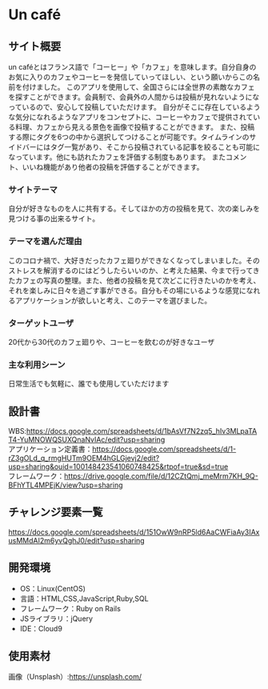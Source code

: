 # Un café

## サイト概要
un caféとはフランス語で「コーヒー」や「カフェ」を意味します。自分自身のお気に入りのカフェやコーヒーを発信していってほしい、という願いからこの名前を付けました。 このアプリを使用して、全国さらには全世界の素敵なカフェを探すことができます。会員制で、会員外の人間からは投稿が見れないようになっているので、安心して投稿していただけます。 自分がそこに存在しているような気分になれるようなアプリをコンセプトに、コーヒーやカフェで提供されている料理、カフェから見える景色を画像で投稿することができます。 また、投稿する際にタグを6つの中から選択してつけることが可能です。タイムラインのサイドバーにはタグ一覧があり、そこから投稿されている記事を絞ることも可能になっています。他にも訪れたカフェを評価する制度もあります。 またコメント、いいね機能があり他者の投稿を評価することができます。

### サイトテーマ
自分が好きなものを人に共有する。そしてほかの方の投稿を見て、次の楽しみを見つける事の出来るサイト。

### テーマを選んだ理由
このコロナ禍で、大好きだったカフェ廻りができなくなってしまいました。そのストレスを解消するのにはどうしたらいいのか、と考えた結果、今まで行ってきたカフェの写真の整理。また、他者の投稿を見て次どこに行きたいのかを考え、それを楽しみに日々を過ごす事ができる。自分もその場にいるような感覚になれるアプリケーションが欲しいと考え、このテーマを選びました。

### ターゲットユーザ
20代から30代のカフェ廻りや、コーヒーを飲むのが好きなユーザ

### 主な利用シーン
日常生活でも気軽に、誰でも使用していただけます

## 設計書
WBS:https://docs.google.com/spreadsheets/d/1bAsVf7N2zq5_hIv3MLpaTAT4-YuMNOWQSUXQnaNvIAc/edit?usp=sharing<br>
アプリケーション定義書：https://docs.google.com/spreadsheets/d/1-rZ3gOLd_q_rmgHUTm9OEM4hGLGjevj2/edit?usp=sharing&ouid=100148423541060748425&rtpof=true&sd=true<br>
フレームワーク：https://drive.google.com/file/d/12CZtQmj_meMrm7KH_9Q-BFhYTL4MPEjK/view?usp=sharing<br>

## チャレンジ要素一覧
https://docs.google.com/spreadsheets/d/151OwW9nRP5ld6AaCWFiaAy3IAxusMMdAI2m6yvQghJ0/edit?usp=sharing

## 開発環境
- OS：Linux(CentOS)
- 言語：HTML,CSS,JavaScript,Ruby,SQL
- フレームワーク：Ruby on Rails
- JSライブラリ：jQuery
- IDE：Cloud9

## 使用素材
画像（Unsplash）:https://unsplash.com/
